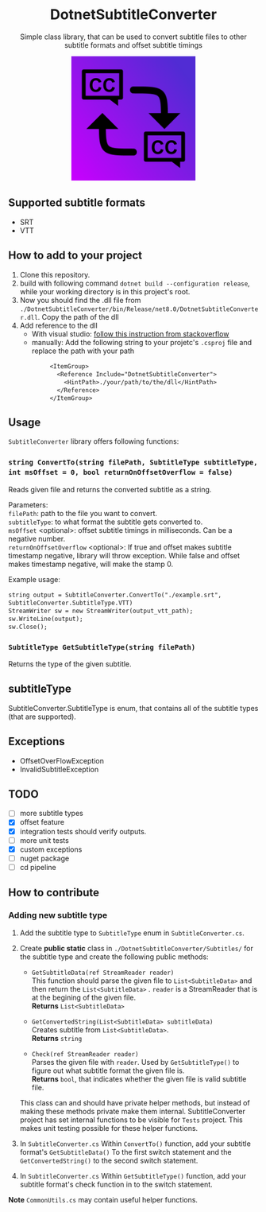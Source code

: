 <h1 align="center"> 
    DotnetSubtitleConverter 
</h1>

<p align="center">
    Simple class library, that can be used to convert subtitle files to other subtitle formats and offset subtitle timings
</p>

<p align="center">
  <img src="./assets/Logo.png" width=250 alt="project's logo" />
</p>

## Supported subtitle formats
- SRT
- VTT

## How to add to your project

1. Clone this repository.
2. build with following command ```dotnet build --configuration release```, while your working directory is in this project's root. 
3. Now you should find the .dll file from ```./DotnetSubtitleConverter/bin/Release/net8.0/DotnetSubtitleConverter.dll```. Copy the path of the dll
4. Add reference to the dll
   - With visual studio: [follow this instruction from stackoverflow](https://stackoverflow.com/a/65017892)
   - manually:
     Add the following string to your projetc's ```.csproj``` file and replace the path with your path </br>
     ```
          <ItemGroup>
            <Reference Include="DotnetSubtitleConverter">
              <HintPath>./your/path/to/the/dll</HintPath>
            </Reference>
          </ItemGroup>
     ```

## Usage

```SubtitleConverter``` library offers following functions: 

### ```string ConvertTo(string filePath, SubtitleType subtitleType, int msOffset = 0, bool returnOnOffsetOverflow = false)``` </br>
Reads given file and returns the converted subtitle as a string.

Parameters: </br>
```filePath```: path to the file you want to convert. </br>
```subtitleType```: to what format the subtitle gets converted to. </br>
```msOffset``` \<optional\>: offset subtitle timings in milliseconds. Can be a negative number. </br>
```returnOnOffsetOverflow``` \<optional\>: If true and offset makes subtitle timestamp negative, library will throw exception. While false and offset makes timestamp negative, will make the stamp 0. 



Example usage: </br>
```
string output = SubtitleConverter.ConvertTo("./example.srt", SubtitleConverter.SubtitleType.VTT)
StreamWriter sw = new StreamWriter(output_vtt_path);
sw.WriteLine(output);
sw.Close();
```

### ```SubtitleType GetSubtitleType(string filePath)``` </br>

Returns the type of the given subtitle.



## subtitleType

SubtitleConverter.SubtitleType is enum, that contains all of the subtitle types (that are supported). 

## Exceptions 

- OffsetOverFlowException
- InvalidSubtitleException

## TODO

- [ ] more subtitle types
- [x] offset feature
- [x] integration tests should verify outputs.
- [ ] more unit tests 
- [x] custom exceptions
- [ ] nuget package
- [ ] cd pipeline

## How to contribute

### Adding new subtitle type

1. Add the subtitle type to ```SubtitleType``` enum in ```SubtitleConverter.cs```.

2. Create **public static** class in ```./DotnetSubtitleConverter/Subtitles/``` for the subtitle type and create the following public methods:
    - ```GetSubtitleData(ref StreamReader reader)``` </br>
          This function should parse the given file to ```List<SubtitleData>``` and then return the ```List<SubtitleData>``` .
          ```reader``` is a StreamReader that is at the begining of the given file. </br>
          **Returns** ```List<SubtitleData>```
      
    - ```GetConvertedString(List<SubtitleData> subtitleData)``` </br>
           Creates subtitle from ```List<SubtitleData>```. </br>
           **Returns** ```string```
    
    - ```Check(ref StreamReader reader)``` </br>
          Parses the given file with ```reader```. Used by ```GetSubtitleType()``` to figure out what subtitle format the given file is. </br>
          **Returns** ```bool```, that indicates whether the given file is valid subtitle file. 
      
    This class can and should have private helper methods, but instead of making these methods private make them internal. SubtitleConverter project has set internal functions to be visible for ```Tests``` project. This makes unit testing possible for these helper functions.

3. In ```SubtitleConverter.cs``` Within ```ConvertTo()``` function, add your subtitle format's ```GetSubtitleData()``` To the first switch statement and the ```GetConvertedString()``` to the second switch statement.

4. In ```SubtitleConverter.cs``` Within ```GetSubtitleType()``` function, add your subtitle format's check function in to the switch statement.

**Note** ```CommonUtils.cs``` may contain useful helper functions.
